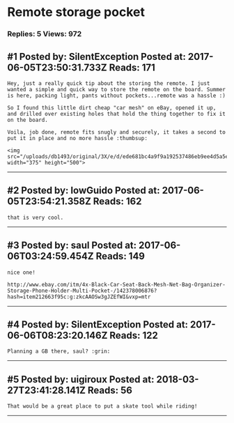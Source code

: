 # Remote storage pocket

### Replies: 5 Views: 972

## \#1 Posted by: SilentException Posted at: 2017-06-05T23:50:31.733Z Reads: 171

```
Hey, just a really quick tip about the storing the remote. I just wanted a simple and quick way to store the remote on the board. Summer is here, packing light, pants without pockets...remote was a hassle :)

So I found this little dirt cheap "car mesh" on eBay, opened it up, and drilled over existing holes that hold the thing together to fix it on the board. 

Voila, job done, remote fits snugly and securely, it takes a second to put it in place and no more hassle :thumbsup: 

<img src="/uploads/db1493/original/3X/e/d/ede681bc4a9f9a192537486eb9ee4d5a5ed44b35.jpg" width="375" height="500">
```

---
## \#2 Posted by: lowGuido Posted at: 2017-06-05T23:54:21.358Z Reads: 162

```
that is very cool.
```

---
## \#3 Posted by: saul Posted at: 2017-06-06T03:24:59.454Z Reads: 149

```
nice one!

http://www.ebay.com/itm/4x-Black-Car-Seat-Back-Mesh-Net-Bag-Organizer-Storage-Phone-Holder-Multi-Pocket-/142378006876?hash=item212663f95c:g:zkcAAOSw3gJZEfWI&vxp=mtr
```

---
## \#4 Posted by: SilentException Posted at: 2017-06-06T08:23:20.146Z Reads: 122

```
Planning a GB there, saul? :grin:
```

---
## \#5 Posted by: uigiroux Posted at: 2018-03-27T23:41:28.141Z Reads: 56

```
That would be a great place to put a skate tool while riding!
```

---
